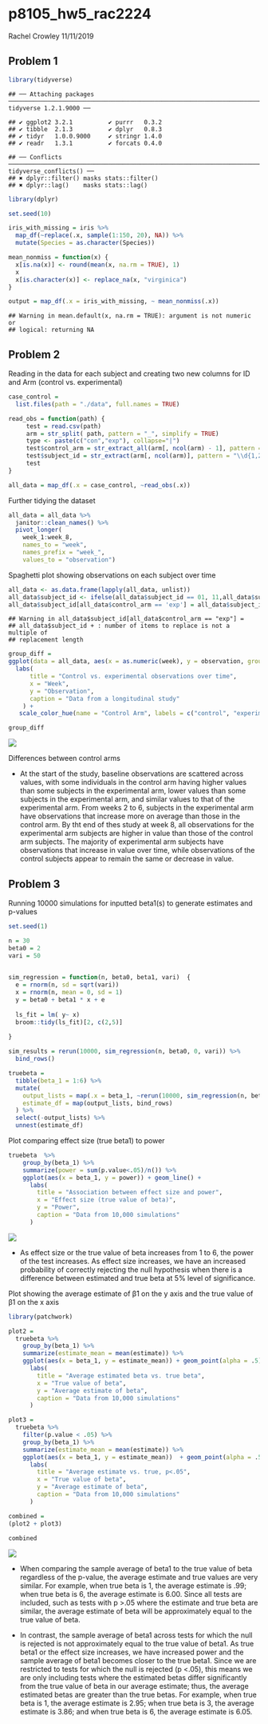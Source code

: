 p8105\_hw5\_rac2224
================
Rachel Crowley
11/11/2019

## Problem 1

``` r
library(tidyverse)
```

    ## ── Attaching packages ─────────────────────────────────────────────────────────────────────────────── tidyverse 1.2.1.9000 ──

    ## ✔ ggplot2 3.2.1          ✔ purrr   0.3.2     
    ## ✔ tibble  2.1.3          ✔ dplyr   0.8.3     
    ## ✔ tidyr   1.0.0.9000     ✔ stringr 1.4.0     
    ## ✔ readr   1.3.1          ✔ forcats 0.4.0

    ## ── Conflicts ─────────────────────────────────────────────────────────────────────────────────────── tidyverse_conflicts() ──
    ## ✖ dplyr::filter() masks stats::filter()
    ## ✖ dplyr::lag()    masks stats::lag()

``` r
library(dplyr)

set.seed(10)

iris_with_missing = iris %>% 
  map_df(~replace(.x, sample(1:150, 20), NA)) %>%
  mutate(Species = as.character(Species))

mean_nonmiss = function(x) {
  x[is.na(x)] <- round(mean(x, na.rm = TRUE), 1)
  x
  x[is.character(x)] <- replace_na(x, "virginica")
}

output = map_df(.x = iris_with_missing, ~ mean_nonmiss(.x))
```

    ## Warning in mean.default(x, na.rm = TRUE): argument is not numeric or
    ## logical: returning NA

## Problem 2

Reading in the data for each subject and creating two new columns for ID
and Arm (control vs. experimental)

``` r
case_control = 
  list.files(path = "./data", full.names = TRUE)

read_obs = function(path) {
     test = read.csv(path)
     arm = str_split( path, pattern = "_", simplify = TRUE)
     type <- paste(c("con","exp"), collapse="|")
     test$control_arm = str_extract_all(arm[, ncol(arm) - 1], pattern = type )
     test$subject_id = str_extract(arm[, ncol(arm)], pattern = "\\d{1,2}")
     test
}

all_data = map_df(.x = case_control, ~read_obs(.x))
```

Further tidying the dataset

``` r
all_data = all_data %>%
  janitor::clean_names() %>%
  pivot_longer(
    week_1:week_8,
    names_to = "week", 
    names_prefix = "week_",
    values_to = "observation") 
```

Spaghetti plot showing observations on each subject over time

``` r
all_data <- as.data.frame(lapply(all_data, unlist)) 
all_data$subject_id <- ifelse(all_data$subject_id == 01, 11,all_data$subject_id)
all_data$subject_id[all_data$control_arm == 'exp'] = all_data$subject_id + 10
```

    ## Warning in all_data$subject_id[all_data$control_arm == "exp"] =
    ## all_data$subject_id + : number of items to replace is not a multiple of
    ## replacement length

``` r
group_diff = 
ggplot(data = all_data, aes(x = as.numeric(week), y = observation, group = subject_id, color =control_arm)) + geom_line() +
  labs(
      title = "Control vs. experimental observations over time",
      x = "Week",
      y = "Observation",
      caption = "Data from a longitudinal study"
    ) + 
   scale_color_hue(name = "Control Arm", labels = c("control", "experimental")) 

group_diff
```

![](p8105_hw5_rac2224_files/figure-gfm/unnamed-chunk-4-1.png)<!-- -->

Differences between control arms

  - At the start of the study, baseline observations are scattered
    across values, with some individuals in the control arm having
    higher values than some subjects in the experimental arm, lower
    values than some subjects in the experimental arm, and similar
    values to that of the experimental arm. From weeks 2 to 6, subjects
    in the experimental arm have observations that increase more on
    average than those in the control arm. By tht end of thes study at
    week 8, all observations for the experimental arm subjects are
    higher in value than those of the control arm subjects. The majority
    of experimental arm subjects have observations that increase in
    value over time, while observations of the control subjects appear
    to remain the same or decrease in value.

## Problem 3

Running 10000 simulations for inputted beta1(s) to generate estimates
and p-values

``` r
set.seed(1)

n = 30
beta0 = 2
vari = 50

 
sim_regression = function(n, beta0, beta1, vari)  {
  e = rnorm(n, sd = sqrt(vari))
  x = rnorm(n, mean = 0, sd = 1)
  y = beta0 + beta1 * x + e
  
  ls_fit = lm( y~ x)
  broom::tidy(ls_fit)[2, c(2,5)]
  
}

sim_results = rerun(10000, sim_regression(n, beta0, 0, vari)) %>%
  bind_rows() 

truebeta = 
  tibble(beta_1 = 1:6) %>%
  mutate(
    output_lists = map(.x = beta_1, ~rerun(10000, sim_regression(n, beta0, beta1 = .x, vari))),
    estimate_df = map(output_lists, bind_rows)
  ) %>%
  select(-output_lists) %>%
  unnest(estimate_df) 
```

Plot comparing effect size (true beta1) to power

``` r
truebeta  %>%
    group_by(beta_1) %>%
    summarize(power = sum(p.value<.05)/n()) %>%
    ggplot(aes(x = beta_1, y = power)) + geom_line() +
      labs(
        title = "Association between effect size and power",
        x = "Effect size (true value of beta)",
        y = "Power",
        caption = "Data from 10,000 simulations"
      )
```

![](p8105_hw5_rac2224_files/figure-gfm/unnamed-chunk-6-1.png)<!-- -->

  - As effect size or the true value of beta increases from 1 to 6, the
    power of the test increases. As effect size increases, we have an
    increased probability of correctly rejecting the null hypothesis
    when there is a difference between estimated and true beta at 5%
    level of significance.

Plot showing the average estimate of β̂1 on the y axis and the true
value of β1 on the x axis

``` r
library(patchwork)

plot2 = 
  truebeta %>%
    group_by(beta_1) %>%
    summarize(estimate_mean = mean(estimate)) %>%
    ggplot(aes(x = beta_1, y = estimate_mean)) + geom_point(alpha = .5) +
      labs(
        title = "Average estimated beta vs. true beta",
        x = "True value of beta",
        y = "Average estimate of beta",
        caption = "Data from 10,000 simulations"
      )

plot3 = 
  truebeta %>% 
    filter(p.value < .05) %>%
    group_by(beta_1) %>%
    summarize(estimate_mean = mean(estimate)) %>%
    ggplot(aes(x = beta_1, y = estimate_mean))  + geom_point(alpha = .5) +  
      labs(
        title = "Average estimate vs. true, p<.05",
        x = "True value of beta",
        y = "Average estimate of beta",
        caption = "Data from 10,000 simulations"
      )

combined = 
(plot2 + plot3)
    
combined
```

![](p8105_hw5_rac2224_files/figure-gfm/unnamed-chunk-7-1.png)<!-- -->

  - When comparing the sample average of beta1 to the true value of beta
    regardless of the p-value, the average estimate and true values are
    very similar. For example, when true beta is 1, the average estimate
    is .99; when true beta is 6, the average estimate is 6.00. Since all
    tests are included, such as tests with p \>.05 where the estimate
    and true beta are similar, the average estimate of beta will be
    approximately equal to the true value of beta.

  - In contrast, the sample average of beta1 across tests for which the
    null is rejected is not approximately equal to the true value of
    beta1. As true beta1 or the effect size increases, we have increased
    power and the sample average of beta1 becomes closer to the true
    beta1. Since we are restricted to tests for which the null is
    rejected (p \<.05), this means we are only including tests where the
    estimated betas differ significantly from the true value of beta in
    our average estimate; thus, the average estimated betas are greater
    than the true betas. For example, when true beta is 1, the average
    estimate is 2.95; when true beta is 3, the average estimate is 3.86;
    and when true beta is 6, the average estimate is 6.05.
